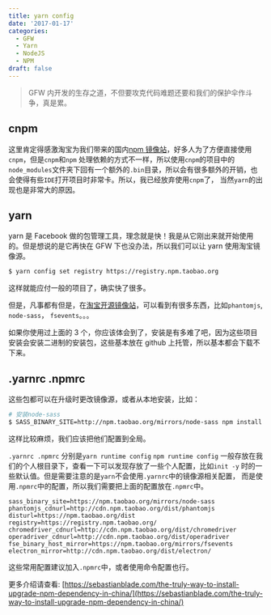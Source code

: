 ```yaml
---
title: yarn config
date: '2017-01-17'
categories:
  - GFW
  - Yarn
  - NodeJS
  - NPM
draft: false
---
```


> GFW 内开发的生存之道，不但要攻克代码难题还要和我们的保护伞作斗争，真是累。

## cnpm

这里肯定得感激淘宝为我们带来的国内[npm 镜像站](https://npm.taobao.org/)，好多人为了方便直接使用`cnpm`，但是`cnpm`和`npm` 处理依赖的方式不一样，所以使用`cnpm`的项目中的`node_modules`文件夹下回有一个额外的`.bin`目录，所以会有很多额外的开销，也会使得有些`IDE`打开项目时非常卡。所以，我已经放弃使用`cnpm`了， 当然`yarn`的出现也是非常大的原因。

<!--more-->

## yarn

yarn 是 Facebook 做的包管理工具，理念就是快！我是从它刚出来就开始使用的。但是想说的是它再快在 GFW 下也没办法，所以我们可以让 yarn 使用淘宝镜像源。

```sh
$ yarn config set registry https://registry.npm.taobao.org
```

这样就能应付一般的项目了，确实快了很多。

但是，凡事都有但是，在[淘宝开源镜像站](https://npm.taobao.org/mirrors)，可以看到有很多东西，比如`phantomjs`, `node-sass`， `fsevents`。。。

如果你使用过上面的 3 个，你应该体会到了，安装是有多难了吧，因为这些项目安装会安装二进制的安装包，这些基本放在 github 上托管，所以基本都会下载不下来。

## .yarnrc .npmrc

这些包都可以在升级时更改镜像源，或者从本地安装，比如：

```sh
# 安装node-sass
$ SASS_BINARY_SITE=http://npm.taobao.org/mirrors/node-sass npm install node-sass
```

这样比较麻烦，我们应该把他们配置到全局。

`.yarnrc .npmrc` 分别是`yarn runtime config` `npm runtime config` 一般存放在我们的个人根目录下，查看一下可以发现存放了一些个人配置，比如`init -y` 时的一些默认值。但是需要注意的是`yarn`不会使用`.yarnrc`中的镜像源相关配置， 而是使用`.npmrc`中的配置，所以我们需要把上面的配置放在`.npmrc`中。

```
sass_binary_site=https://npm.taobao.org/mirrors/node-sass
phantomjs_cdnurl=http://cdn.npm.taobao.org/dist/phantomjs
disturl=https://npm.taobao.org/dist
registry=https://registry.npm.taobao.org/
chromedriver_cdnurl=http://cdn.npm.taobao.org/dist/chromedriver
operadriver_cdnurl=http://cdn.npm.taobao.org/dist/operadriver
fse_binary_host_mirror=https://npm.taobao.org/mirrors/fsevents
electron_mirror=http://cdn.npm.taobao.org/dist/electron/
```

这些常用配置建议加入`.npmrc`中，或者使用命令配置也行。

更多介绍请查看: [https://sebastianblade.com/the-truly-way-to-install-upgrade-npm-dependency-in-china/](https://sebastianblade.com/the-truly-way-to-install-upgrade-npm-dependency-in-china/)
